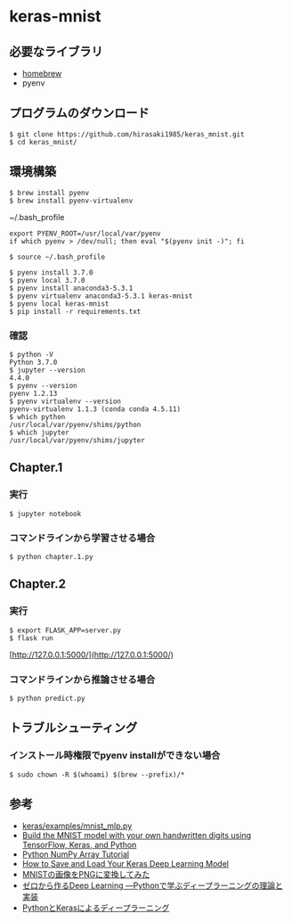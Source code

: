 # keras-mnist
## 必要なライブラリ
* [homebrew](https://brew.sh/)
* pyenv

## プログラムのダウンロード
```
$ git clone https://github.com/hirasaki1985/keras_mnist.git
$ cd keras_mnist/
```

## 環境構築
```
$ brew install pyenv
$ brew install pyenv-virtualenv
```

~/.bash_profile
```
export PYENV_ROOT=/usr/local/var/pyenv
if which pyenv > /dev/null; then eval "$(pyenv init -)"; fi
```

```
$ source ~/.bash_profile
```

```
$ pyenv install 3.7.0
$ pyenv local 3.7.0
$ pyenv install anaconda3-5.3.1
$ pyenv virtualenv anaconda3-5.3.1 keras-mnist
$ pyenv local keras-mnist
$ pip install -r requirements.txt
```

### 確認
```
$ python -V
Python 3.7.0
$ jupyter --version
4.4.0
$ pyenv --version
pyenv 1.2.13
$ pyenv virtualenv --version
pyenv-virtualenv 1.1.3 (conda conda 4.5.11)
$ which python
/usr/local/var/pyenv/shims/python
$ which jupyter
/usr/local/var/pyenv/shims/jupyter
```

## Chapter.1
### 実行
```
$ jupyter notebook
```

### コマンドラインから学習させる場合
```
$ python chapter.1.py
```


## Chapter.2
### 実行
```
$ export FLASK_APP=server.py
$ flask run
```

[http://127.0.0.1:5000/](http://127.0.0.1:5000/)

### コマンドラインから推論させる場合
```
$ python predict.py
```

## トラブルシューティング
### インストール時権限でpyenv installができない場合
```
$ sudo chown -R $(whoami) $(brew --prefix)/*
```

## 参考
* [keras/examples/mnist_mlp.py](https://github.com/keras-team/keras/blob/master/examples/mnist_mlp.py)
* [Build the MNIST model with your own handwritten digits using TensorFlow, Keras, and Python](https://medium.com/@ashok.tankala/build-the-mnist-model-with-your-own-handwritten-digits-using-tensorflow-keras-and-python-f8ec9f871fd3)
* [Python NumPy Array Tutorial](https://likegeeks.com/numpy-array-tutorial/)
* [How to Save and Load Your Keras Deep Learning Model
](https://machinelearningmastery.com/save-load-keras-deep-learning-models/)
* [MNISTの画像をPNGに変換してみた](https://water2litter.net/rum/post/ai_mnist_convert/)
* [ゼロから作るDeep Learning ―Pythonで学ぶディープラーニングの理論と実装](https://amzn.to/2ZmqDWP)
* [PythonとKerasによるディープラーニング](https://amzn.to/2Ph6fm6)
